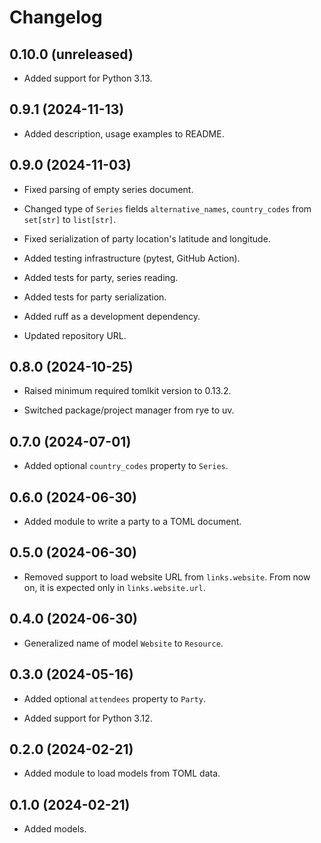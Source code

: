 # Changelog


## 0.10.0 (unreleased)

- Added support for Python 3.13.


## 0.9.1 (2024-11-13)

- Added description, usage examples to README.


## 0.9.0 (2024-11-03)

- Fixed parsing of empty series document.

- Changed type of ``Series`` fields ``alternative_names``,
  ``country_codes`` from ``set[str]`` to ``list[str]``.

- Fixed serialization of party location's latitude and longitude.

- Added testing infrastructure (pytest, GitHub Action).

- Added tests for party, series reading.

- Added tests for party serialization.

- Added ruff as a development dependency.

- Updated repository URL.


## 0.8.0 (2024-10-25)

- Raised minimum required tomlkit version to 0.13.2.

- Switched package/project manager from rye to uv.


## 0.7.0 (2024-07-01)

- Added optional ``country_codes`` property to ``Series``.


## 0.6.0 (2024-06-30)

- Added module to write a party to a TOML document.


## 0.5.0 (2024-06-30)

- Removed support to load website URL from ``links.website``. From now
  on, it is expected only in ``links.website.url``.


## 0.4.0 (2024-06-30)

- Generalized name of model ``Website`` to ``Resource``.


## 0.3.0 (2024-05-16)

- Added optional ``attendees`` property to ``Party``.

- Added support for Python 3.12.


## 0.2.0 (2024-02-21)

- Added module to load models from TOML data.


## 0.1.0 (2024-02-21)

- Added models.

